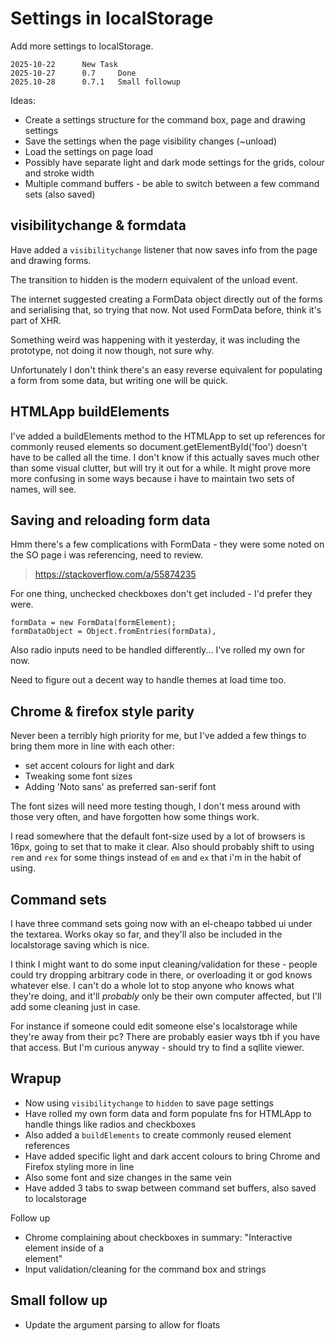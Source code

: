 Settings in localStorage
========================


Add more settings to localStorage.

```
2025-10-22		New Task
2025-10-27		0.7 	Done
2025.10-28		0.7.1	Small followup
```


Ideas:
* Create a settings structure for the command box, page and drawing settings
* Save the settings when the page visibility changes (~unload)
* Load the settings on page load
* Possibly have separate light and dark mode settings for the grids, colour and stroke width
* Multiple command buffers - be able to switch between a few command sets (also saved)



visibilitychange & formdata
---------------------------

Have added a `visibilitychange` listener that now saves info from the page and drawing forms.

The transition to hidden is the modern equivalent of the unload event.

The internet suggested creating a FormData object directly out of the forms and serialising that, so trying that now.
Not used FormData before, think it's part of XHR.

Something weird was happening with it yesterday, it was including the prototype, not doing it now though, not sure why.

Unfortunately I don't think there's an easy reverse equivalent for populating a form from some data, but writing one will be quick.


HTMLApp buildElements
---------------------

I've added a buildElements method to the HTMLApp to set up references for commonly reused elements so document.getElementById('foo') doesn't have to be called all the time.
I don't know if this actually saves much other than some visual clutter, but will try it out for a while.
It might prove more more confusing in some ways because i have to maintain two sets of names, will see.


Saving and reloading form data
------------------------------

Hmm there's a few complications with FormData - they were some noted on the SO page i was referencing, need to review.

> https://stackoverflow.com/a/55874235

For one thing, unchecked checkboxes don't get included - I'd prefer they were.

	formData = new FormData(formElement);
	formDataObject = Object.fromEntries(formData),


Also radio inputs need to be handled differently...
I've rolled my own for now.

Need to figure out a decent way to handle themes at load time too.


Chrome & firefox style parity
-----------------------------

Never been a terribly high priority for me, but I've added a few things to bring them more in line with each other:
* set accent colours for light and dark
* Tweaking some font sizes
* Adding 'Noto sans' as preferred san-serif font

The font sizes will need more testing though, I don't mess around with those very often, and have forgotten how some things work.

I read somewhere that the default font-size used by a lot of browsers is 16px, going to set that to make it clear.
Also should probably shift to using `rem` and `rex` for some things instead of `em` and `ex` that i'm in the habit of using.


Command sets
------------

I have three command sets going now with an el-cheapo tabbed ui under the textarea.
Works okay so far, and they'll also be included in the localstorage saving which is nice.

I think I might want to do some input cleaning/validation for these - people could try dropping arbitrary code in there, or overloading it or god knows whatever else.
I can't do a whole lot to stop anyone who knows what they're doing, and it'll *probably* only be their own computer affected, but I'll add some cleaning just in case.

For instance if someone could edit someone else's localstorage while they're away from their pc?
There are probably easier ways tbh if you have that access.
But I'm curious anyway - should try to find a sqllite viewer.



Wrapup
------


* Now using `visibilitychange` to `hidden` to save page settings
* Have rolled my own form data and form populate fns for HTMLApp to handle things like radios and checkboxes
* Also added a `buildElements` to create commonly reused element references
* Have added specific light and dark accent colours to bring Chrome and Firefox styling more in line
* Also some font and size changes in the same vein
* Have added 3 tabs to swap between command set buffers, also saved to localstorage


Follow up
* Chrome complaining about checkboxes in summary: "Interactive element inside of a <summary> element"
* Input validation/cleaning for the command box and strings


Small follow up
---------------

* Update the argument parsing to allow for floats


